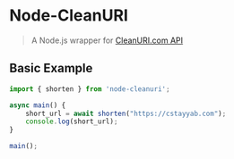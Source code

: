 # Node-CleanURI
> A Node.js wrapper for [CleanURI.com API](https://cleanuri.com/docs)

## Basic Example
```javascript
import { shorten } from 'node-cleanuri';

async main() {
    short_url = await shorten("https://cstayyab.com");
    console.log(short_url);
}

main();
```